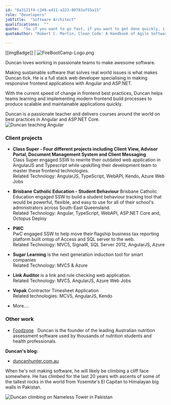 ```yaml
---
id: "8a3121f4-c249-e411-a323-00783af55a15"
role: "Developers"
jobTitle:  "Software Architect"
qualifications:  ""
quote:  "So if you want to go fast, if you want to get done quickly, if you want your code to be easy to write, make it easy to read."
quoteAuthor: "Robert C. Martin, Clean Code: A Handbook of Agile Software Craftsmanship" 

---
```


[[imgBadge]]
| ![FireBootCamp-Logo.png](./Images/Bio/FireBootCamp-Logo.png) 
   
Duncan loves working in passionate teams to make awesome software.   

Making sustainable software that solves real world issues is what makes Duncan tick. He is a full stack web developer specialising in making responsive frontend applications with Angular and ASP.NET.   

With the current speed of change in frontend best practices, Duncan helps teams learning and implementing modern frontend build processes to produce scalable and maintainable applications quickly.   

Duncan is a passionate teacher and delivers courses around the world on best practices in Angular and ASP.NET Core.  
![Duncan teaching Angular ](./Images/Bio/duncan-at-google.jpg) 
  
### Client projects

*   **Class Super - Four different projects including Client View, Advisor Portal, Document Management System and Client Messaging**  
Class Super engaged SSW to rewrite their outdated web application in AngularJS and Typescript while upskilling their development team to master these frontend technologies.     
Related Technology: AngularJS, TypeScript, WebAPI, Kendo, Azure Web Jobs

*   **Brisbane Catholic Education - Student Behaviour** 
Brisbane Catholic Education engaged SSW to build a student behaviour tracking tool that would be powerful, flexible, and easy to use for all of their school's administrators across South-East Queensland.   
Related Technology: Angular, TypeScript, WebAPI, ASP.NET Core and, Octopus Deploy

*   **PWC**  
PwC engaged SSW to help move their flagship business tax reporting platform built ontop of Access and SQL server to the web.  
Related Technology: MVC5, SignalR, SQL Server 2012, AngularJS, Azure

*  **Sugar Learning** is the next generation induction tool for smart companies  
Related Technology: MVC5 & Azure

*   **Link Auditor** is a link and rule checking web application.   
Related Technology: MVC5, AngularJS, Azure Web Jobs  

*   **Vopak** Contractor Timesheet Application  
Related technologies: MCV5, AngularJS, Kendo
*   More....  

### Other work

*  [Foodzone](https://foodzone.com.au)   
   Duncan is the founder of the leading Australian nutrition assessment software used by thousands of nutrition students and health professionals.

 **Duncan's blog:**

*  [duncanhunter.com.au](https://duncanhunter.com.au)   

When he's not making software, he will likely be climbing a cliff face somewhere. He has climbed for the last 20 years with ascents of some of the tallest rocks in the world from Yosemite's El Capitan to Himalayan big walls in Pakistan. 

![Duncan climbing on Nameless Tower in Pakistan](./Images/Bio/DuncanHunter-Climbing.png)  
